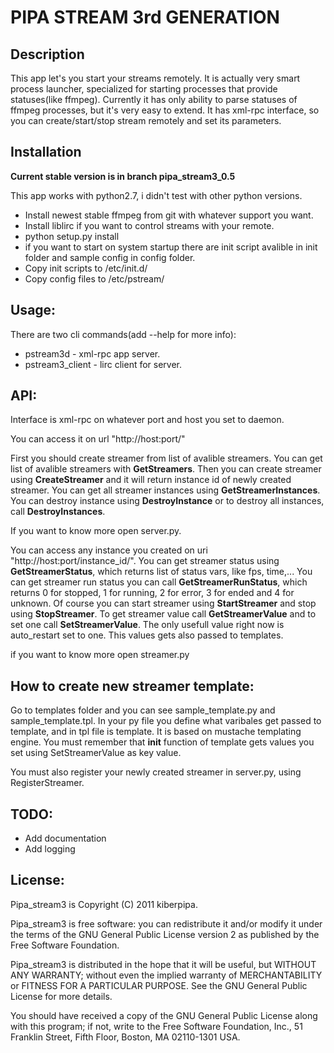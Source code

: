 PIPA STREAM 3rd GENERATION
==========================

Description
-----------
This app let's you start your streams remotely.
It is actually very smart process launcher, specialized for starting
processes that provide statuses(like ffmpeg). Currently it has only
ability to parse statuses of ffmpeg processes, but it's very easy to extend.
It has xml-rpc interface, so you can create/start/stop stream remotely and set its parameters.

Installation
-----------
**Current stable version is in branch pipa_stream3_0.5**

This app works with python2.7, i didn't test with other python versions.

- Install newest stable ffmpeg from git with whatever support you want.
- Install liblirc if you want to control streams with your remote.
- python setup.py install
- if you want to start on system startup there are init script avalible in init
  folder and sample config in config folder.
- Copy init scripts to /etc/init.d/
- Copy config files to /etc/pstream/

Usage:
------
There are two cli commands(add --help for more info):

- pstream3d - xml-rpc app server.
- pstream3_client - lirc client for server.

API:
----
Interface is xml-rpc on whatever port and host you set to daemon.

You can access it on url "http://host:port/"

First you should create streamer from list of avalible streamers. You can get list of avalible streamers with **GetStreamers**. 
Then you can create streamer using **CreateStreamer** and it will return instance id of newly created streamer. 
You can get all streamer instances using **GetStreamerInstances**. 
You can destroy instance using **DestroyInstance** or to destroy all instances, call **DestroyInstances**.

If you want to know more open server.py.

You can access any instance you created on uri "http://host:port/instance_id/".
You can get streamer status using **GetStreamerStatus**, which returns list of status vars, like fps, time,... 
You can get streamer run status you can call **GetStreamerRunStatus**, which returns 0 for stopped, 1 for running, 2 for error, 3 for ended and 4 for unknown. 
Of course you can start streamer using **StartStreamer** and stop using **StopStreamer**. 
To get streamer value call **GetStreamerValue** and to set one call **SetStreamerValue**. 
The only usefull value right now is auto_restart set to one. 
This values gets also passed to templates.

if you want to know more open streamer.py

How to create new streamer template:
------------------------------------
Go to templates folder and you can see sample_template.py and sample_template.tpl. In your py file you define what varibales get passed to template, and in tpl file is template. It is based on mustache templating engine. You must remember that __init__ function of template gets values you set using SetStreamerValue as key value.

You must also register your newly created streamer in server.py, using RegisterStreamer.

TODO:
-----
- Add documentation
- Add logging

License:
--------
Pipa_stream3 is Copyright (C) 2011 kiberpipa.

Pipa_stream3 is free software: you can redistribute it and/or modify it under the terms of the GNU General Public License version 2 as published by the Free Software Foundation.

Pipa_stream3 is distributed in the hope that it will be useful, but WITHOUT ANY WARRANTY; without even the implied warranty of MERCHANTABILITY or FITNESS FOR A PARTICULAR PURPOSE. See the GNU General Public License for more details.

You should have received a copy of the GNU General Public License along with this program; if not, write to the Free Software Foundation, Inc., 51 Franklin Street, Fifth Floor, Boston, MA 02110-1301 USA.
